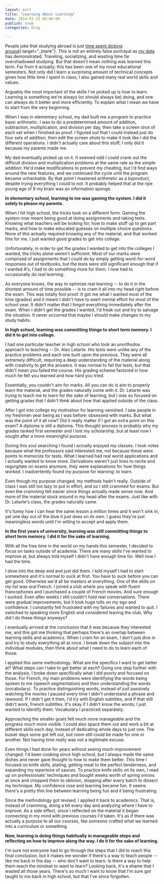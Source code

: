 ```yaml
---
layout: post
title: "Learning About Learning"
date: 2014-01-23 00:00:00
publish: true
categories: blog

---
```


People joke that studying abroad is just [time spent dicking around](http://www.theonion.com/articles/report-more-colleges-offering-dickaround-abroad-pr,18092/){:target="_blank"}.  This is not an entirely false portrayal as [my data](/post/grovember-2) has demonstrated. Traveling, socializing, and wasting time far overshadowed studying. But that doesn't mean nothing was learned this term. Far from it actually; this has been one of my most educational semesters.  Not only did I learn a surprising amount of technical concepts given how little time I spent in class, I also gained many real world skills and values.

Arguably the most important of the skills I've picked up is how to learn. 
Learning is something we're always (or should always be) doing, and one can 
always do it better and more efficiently. To explain what I mean we have to 
start from the very beginning.

When I was in elementary school, my dad built me a program to practice basic 
arithmetic. I was to do a predetermined amount of addition, subtraction, 
multiplication, and division per day, then take a screen shot of each set when I 
finished as proof. I figured out that I could instead just do four sets of 
addition, then edit the screen shots to make it look like I did the different 
operations. I didn't actually care about this stuff; I only did it because my 
parents made me.

My dad eventually picked up on it. It seemed odd I could crank out the difficult 
division and multiplication problems at the same rate as the simple addition. 
He'd make modifications to prevent my cheating, but I'd find ways around the new 
features, and we continued the cycle until the program became unhackable. By 
that point I mastered arithmetic as a byproduct, despite trying everything I 
could to not. It probably helped that at the ripe young age of 9 my brain was an 
information sponge.

__In elementary school, learning to me was gaming the system. I did it solely to 
please my parents.__

When I hit high school, the tricks took on a different form. Gaming the system 
now meant being good at doing assignments and taking tests. Knowing what 
teachers will be looking for, how to make stuff up to get part marks, and how to 
make educated guesses on multiple choice questions. None of this actually 
required knowing any of the material, and that worked fine for me. I just wanted 
good grades to get into college.

Unfortunately, in order to get the grades I wanted to get into the colleges I 
wanted, the tricks alone weren't sufficient. Most of our marks were comprised of 
assignments that I could do by simply getting word-for-word responses out of 
textbooks, but the tests were still significant enough that if I wanted A's, I 
had to do something more for them. I now had to occasionally do _real learning_.

As everyone knows, the way to optimize real learning -- to do it in the shortest 
amount of time possible -- is to cram it all into my head _right_ before the 
exam. This was totally fool proof. It got me what I wanted most of the time 
(grades) and it meant I didn't have to exert mental effort for most of the 
school year. It didn't matter that I forgot everything immediately after the 
exam. When I didn't get the grades I wanted, I'd freak out and try to salvage 
the situation. It never occurred that maybe I should make changes to my study 
habits.

__In high school, learning was committing things to short term memory. I did it 
to get into college.__

I had one particular teacher in high school who took an unorthodox approach to 
teaching -- Dr. Alan Letarte. His tests were unlike any of the practice problems 
and each one built upon the previous. They were all extremely difficult, 
requiring a deep understanding of the material along with creativity to get the 
answers. It was normal to fail the tests, but that didn't mean you failed the 
course. His grading scheme factored in how much he felt you learned and how hard 
you tried.

Essentially, you couldn't aim for marks. All you can do is aim to properly learn 
the material, and the grades naturally come with it. Dr. Letarte was trying to 
teach me to learn for the sake of learning, but I was so focused on getting 
grades that I didn't think about how that applied outside of the class.

After I got into college my motivation for learning vanished. I saw people in my 
freshmen year being as I was before: obsessed with marks. But what was the point 
of it all now? Did it really matter if I got an extra point on this exam? A 
diploma is still a diploma. This thought process is probably why my grades 
tanked first semester and I lost my scholarship, but at least now I sought after 
a more meaningful purpose.

During this soul searching I found I actually enjoyed my classes. I took notes 
because what the professors said interested me, not because these were points to 
memorize for tests. What I learned had real world applications and I actually 
wanted to know more. Derivations weren't just lines to recite and regurgitate on 
exams anymore, they were explanations for how things worked. I inadvertently 
found my purpose for learning: to learn.

Even though my purpose changed, my methods hadn't really. Outside of class I was 
still too lazy to put in effort, and so I still crammed for exams. But even the 
cramming felt easier since things actually made sense now. And more of the 
material stuck around in my head after the exams. Just like with Dr. Letarte's 
class, the grades naturally came.

It's funny how I can hear the same lesson a million times and it won't sink in, 
yet one day out of the blue it just does on its own. I guess they're just 
meaningless words until I'm willing to accept and apply them.

__In the first years of university, learning was still committing things to 
short term memory. I did it for the sake of learning.__

With all the free time in the world on my hands this semester, I decided to 
focus on tasks outside of academia. There are many skills I've wanted to improve 
at, but always told myself I didn't have enough time for. Well now I had the 
time.

I dove into the deep end and just did them. I told myself I had to start 
somewhere and it's normal to suck at first. You have to suck before you can get 
good. Otherwise we'd all be masters at everything.  One of the skills on my list 
was oral French. I joined a club where you speak with fluent francophones and I 
purchased a couple of French movies. And sure enough I sucked. Even after weeks 
I still couldn't hold real conversations. There were gradual improvements, but 
it took huge tolls on my ego and confidence. I constantly felt frustrated with 
my failures and wanted to quit. I switched to speaking more English and 
considered leaving the club. Why did I do these things anyways?

I eventually arrived at the conclusion that it was because they interested me, 
and this got me thinking that perhaps there's an overlap between learning skills 
and academics. When I cram for an exam, I don't just dive in and try to study 
everything all at once. I break down the subject into the individual modules, 
then think about what I need to do to learn each of those.

I applied this same methodology. What are the specifics I want to get better at? 
What steps can I take to get better at each? Going one step further with the 
analysis, I broke down specifically what I did poorly and focused on those. For 
French, my main problems were identifying the words being spoken to me (speech 
segmentation) and then understanding the words (vocabulary). To practice 
distinguishing words, instead of just passively watching the movies I paused 
every time I didn't understand a phrase and rewound. If I didn't get it then, 
I'd try with English subtitles, and if that still didn't work, French subtitles. 
It's okay if I didn't know the words; I just wanted to identify them. Vocabulary 
I practiced separately.

Approaching the smaller goals felt much more manageable and the progress much 
more visible. I could also space them out and work a bit at different skills 
each day, instead of dedicating whole days to just one. The busier days some got 
left out, but room still could be made for one or another. Not having time 
really was not a legitimate excuse.

Even things I had done for years without seeing much improvement changed. I'd 
been cooking since high school, but I always made the same dishes and never gave 
thought to how to make them better. This time I focused on knife skills, 
plating, getting meat to the perfect tenderness, and expanding my repertoire of 
sauces. To practice knife skills on its own, I read up on professionals'
techniques and bought weeks worth of spring onions at once and chopped them to 
oblivion, stopping after every batch to dissect my technique. My confidence rose 
and learning became fun. It seems there's a pretty thin line between learning 
being fun and it being frustrating.

Since the methodology got revised, I applied it back to academics. That is, 
instead of cramming, doing a bit every day and analyzing where I have to 
improve. As a side effect, since I reflected on the material it began connecting 
in my mind with previous courses I'd taken. It's as if there was actually a 
purpose to all our courses, like someone crafted what we learned into a 
curriculum or something.

__Now, learning is doing things habitually in manageable steps and
reflecting on how to improve along the way. I do it for the sake of learning.__

I'm sure not everyone had to go through the steps that I did to reach this final 
conclusion, but it makes me wonder if there's a way to teach people -- like me 
back in the day -- who don't want to learn. Is there a way to help them reach 
the mindset to want to learn? Looking back, it's a shame that I wasted all those 
years. There's so much I want to know that I'm sure got taught to me back in 
high school, but that I've since forgotten.
